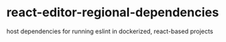 # react-editor-regional-dependencies
host dependencies for running eslint in dockerized, react-based projects
